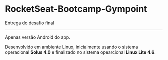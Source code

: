 # RocketSeat-Bootcamp-Gympoint
Entrega do desafio final
<hr />
Apenas versão Android do app.

Desenvolvido em ambiente Linux, inicialmente usando o sistema operacional <b>Solus 4.0</b> e finalizado no sistema opearcional <b>Linux Lite 4.6</b>.
